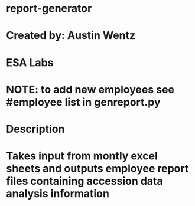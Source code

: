 # report-generator
# Created by: Austin Wentz
# ESA Labs
# NOTE: to add new employees see #employee list in genreport.py
# Description
# Takes input from montly excel sheets and outputs employee report files containing accession data analysis information
